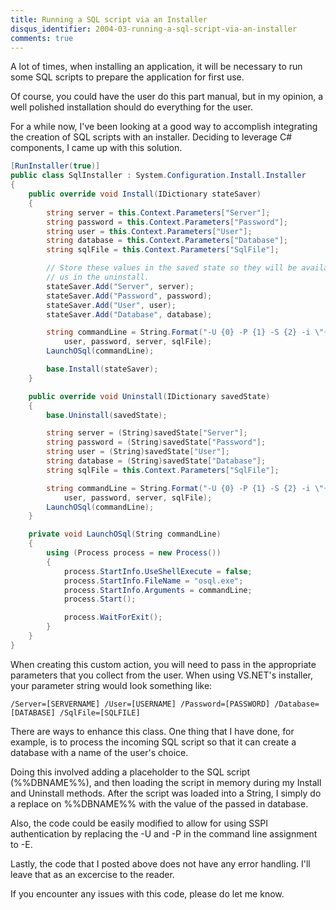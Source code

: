 ```yaml
---
title: Running a SQL script via an Installer
disqus_identifier: 2004-03-running-a-sql-script-via-an-installer
comments: true
---
```


A lot of times, when installing an application, it will be necessary to run some SQL scripts to prepare the application for first use.

Of course, you could have the user do this part manual, but in my opinion, a well polished installation should do everything for the user.

For a while now, I've been looking at a good way to accomplish integrating the creation of SQL scripts with an installer. Deciding to leverage C# components, I came up with this solution.

``` csharp
[RunInstaller(true)]
public class SqlInstaller : System.Configuration.Install.Installer
{
    public override void Install(IDictionary stateSaver)
    {
        string server = this.Context.Parameters["Server"];
        string password = this.Context.Parameters["Password"];
        string user = this.Context.Parameters["User"];
        string database = this.Context.Parameters["Database"];
        string sqlFile = this.Context.Parameters["SqlFile"];

        // Store these values in the saved state so they will be available to
        // us in the uninstall.
        stateSaver.Add("Server", server);
        stateSaver.Add("Password", password);
        stateSaver.Add("User", user);
        stateSaver.Add("Database", database);

        string commandLine = String.Format("-U {0} -P {1} -S {2} -i \"{3}\"",
            user, password, server, sqlFile);
        LaunchOSql(commandLine);

        base.Install(stateSaver);
    }

    public override void Uninstall(IDictionary savedState)
    {
        base.Uninstall(savedState);

        string server = (String)savedState["Server"];
        string password = (String)savedState["Password"];
        string user = (String)savedState["User"];
        string database = (String)savedState["Database"];
        string sqlFile = this.Context.Parameters["SqlFile"];

        string commandLine = String.Format("-U {0} -P {1} -S {2} -i \"{3}\"",
            user, password, server, sqlFile);
        LaunchOSql(commandLine);
    }

    private void LaunchOSql(String commandLine)
    {
        using (Process process = new Process())
        {
            process.StartInfo.UseShellExecute = false;
            process.StartInfo.FileName = "osql.exe";
            process.StartInfo.Arguments = commandLine;
            process.Start();

            process.WaitForExit();
        }
    }
}
```

When creating this custom action, you will need to pass in the appropriate parameters that you collect from the user. When using VS.NET's installer, your parameter string would look something like:

``` console
/Server=[SERVERNAME] /User=[USERNAME] /Password=[PASSWORD] /Database=[DATABASE] /SqlFile=[SQLFILE]
```

There are ways to enhance this class. One thing that I have done, for example, is to process the incoming SQL script so that it can create a database with a name of the user's choice.

Doing this involved adding a placeholder to the SQL script (%%DBNAME%%), and then loading the script in memory during my Install and Uninstall methods. After the script was loaded into a String, I simply do a replace on %%DBNAME%% with the value of the passed in database.

Also, the code could be easily modified to allow for using SSPI authentication by replacing the -U and -P in the command line assignment to -E.

Lastly, the code that I posted above does not have any error handling. I'll leave that as an excercise to the reader.

If you encounter any issues with this code, please do let me know.
